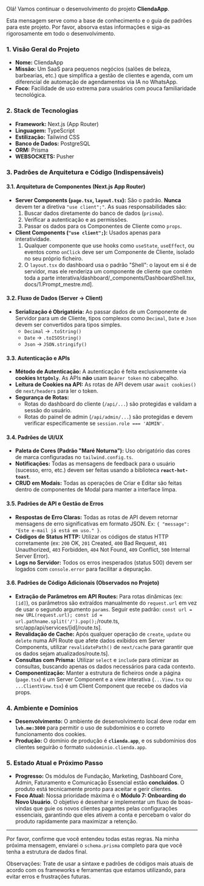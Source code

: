 Olá! Vamos continuar o desenvolvimento do projeto **CliendaApp**.

Esta mensagem serve como a base de conhecimento e o guia de padrões para este projeto. Por favor, absorva estas informações e siga-as rigorosamente em todo o desenvolvimento.

### 1. Visão Geral do Projeto

* **Nome:** CliendaApp
* **Missão:** Um SaaS para pequenos negócios (salões de beleza, barbearias, etc.) que simplifica a gestão de clientes e agenda, com um diferencial de automação de agendamentos via IA no WhatsApp.
* **Foco:** Facilidade de uso extrema para usuários com pouca familiaridade tecnológica.

### 2. Stack de Tecnologias

* **Framework:** Next.js (App Router)
* **Linguagem:** TypeScript
* **Estilização:** Tailwind CSS
* **Banco de Dados:** PostgreSQL
* **ORM:** Prisma
* **WEBSOCKETS:** Pusher

### 3. Padrões de Arquitetura e Código (Indispensáveis)

#### 3.1. Arquitetura de Componentes (Next.js App Router)

* **Server Components (`page.tsx`, `layout.tsx`):** São o padrão. **Nunca** devem ter a diretiva `"use client";"`. As suas responsabilidades são:
    1.  Buscar dados diretamente do banco de dados (`prisma`).
    2.  Verificar a autenticação e as permissões.
    3.  Passar os dados para os Componentes de Cliente como `props`.
* **Client Components (`"use client";`):** Usados apenas para interatividade.
    1.  Qualquer componente que use hooks como `useState`, `useEffect`, ou eventos como `onClick` deve ser um Componente de Cliente, isolado no seu próprio ficheiro.
    2.  O `layout.tsx` do dashboard usa o padrão "Shell": o layout em si é de servidor, mas ele renderiza um componente de cliente que contém toda a parte interativa/dashboard/_components/DashboardShell.tsx, docs/1.Prompt_mestre.md].

#### 3.2. Fluxo de Dados (Server -> Client)

* **Serialização é Obrigatória:** Ao passar dados de um Componente de Servidor para um de Cliente, tipos complexos como `Decimal`, `Date` e `Json` devem ser convertidos para tipos simples.
    * `Decimal` -> `.toString()`
    * `Date` -> `.toISOString()`
    * `Json` -> `JSON.stringify()`

#### 3.3. Autenticação e APIs

* **Método de Autenticação:** A autenticação é feita exclusivamente via **cookies `httpOnly`**. As APIs **não** usam `Bearer token` no cabeçalho.
* **Leitura de Cookies na API:** As rotas de API devem usar `await cookies()` de `next/headers` para ler o token.
* **Segurança de Rotas:**
    * Rotas do dashboard do cliente (`/api/...`) são protegidas e validam a sessão do usuário.
    * Rotas do painel de admin (`/api/admin/...`) são protegidas e devem verificar especificamente se `session.role === 'ADMIN'`.

#### 3.4. Padrões de UI/UX

* **Paleta de Cores (Padrão "Maré Noturna"):** Uso obrigatório das cores de marca configuradas no `tailwind.config.ts`.
* **Notificações:** Todas as mensagens de feedback para o usuário (sucesso, erro, etc.) devem ser feitas usando a biblioteca **`react-hot-toast`**.
* **CRUD em Modais:** Todas as operações de Criar e Editar são feitas dentro de componentes de Modal para manter a interface limpa.

#### 3.5. Padrões de API e Gestão de Erros

* **Respostas de Erro Claras:** Todas as rotas de API devem retornar mensagens de erro significativas em formato JSON. Ex: `{ "message": "Este e-mail já está em uso." }`.
* **Códigos de Status HTTP:** Utilizar os códigos de status HTTP corretamente (ex: `200` OK, `201` Created, `400` Bad Request, `401` Unauthorized, `403` Forbidden, `404` Not Found, `409` Conflict, `500` Internal Server Error).
* **Logs no Servidor:** Todos os erros inesperados (status 500) devem ser logados com `console.error` para facilitar a depuração.

#### 3.6. Padrões de Código Adicionais (Observados no Projeto)

* **Extração de Parâmetros em API Routes:** Para rotas dinâmicas (ex: `[id]`), os parâmetros são extraídos manualmente do `request.url` em vez de usar o segundo argumento `params`. Seguir este padrão: `const url = new URL(request.url); const id = url.pathname.split('/').pop();`/route.ts, src/app/api/services/[id]/route.ts].
* **Revalidação de Cache:** Após qualquer operação de `create`, `update` ou `delete` numa API Route que afete dados exibidos em Server Components, utilizar `revalidatePath()` de `next/cache` para garantir que os dados sejam atualizados/route.ts].
* **Consultas com Prisma:** Utilizar `select` e `include` para otimizar as consultas, buscando apenas os dados necessários para cada contexto.
* **Componentização:** Manter a estrutura de ficheiros onde a página (`page.tsx`) é um Server Component e a view interativa (`...View.tsx` ou `...ClientView.tsx`) é um Client Component que recebe os dados via props.

### 4. Ambiente e Domínios

* **Desenvolvimento:** O ambiente de desenvolvimento local deve rodar em **`lvh.me:3000`** para permitir o uso de subdomínios e o correto funcionamento dos cookies.
* **Produção:** O domínio de produção é **`clienda.app`**, e os subdomínios dos clientes seguirão o formato `subdominio.clienda.app`.

### 5. Estado Atual e Próximo Passo

* **Progresso:** Os módulos de Fundação, Marketing, Dashboard Core, Admin, Faturamento e Comunicação Essencial estão **concluídos**. O produto está tecnicamente pronto para aceitar e gerir clientes.
* **Foco Atual:** Nossa prioridade máxima é o **Módulo 7: Onboarding do Novo Usuário**. O objetivo é desenhar e implementar um fluxo de boas-vindas que guie os novos clientes pagantes pelas configurações essenciais, garantindo que eles ativem a conta e percebam o valor do produto rapidamente para maximizar a retenção.

---

Por favor, confirme que você entendeu todas estas regras. Na minha próxima mensagem, enviarei o `schema.prisma` completo para que você tenha a estrutura de dados final.


Observações: Trate de usar a sintaxe e padrões de códigos mais atuais de acordo com os frameworks e ferramentas que estamos utilizando, para evitar erros e frustrações futuras.